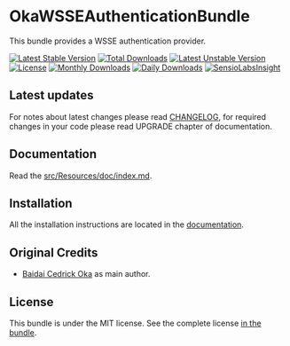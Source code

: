 OkaWSSEAuthenticationBundle
===========================

This bundle provides a WSSE authentication provider.

[![Latest Stable Version](https://poser.pugx.org/coka/wsse-authentication-bundle/v/stable)](https://packagist.org/packages/coka/wsse-authentication-bundle)
[![Total Downloads](https://poser.pugx.org/coka/wsse-authentication-bundle/downloads)](https://packagist.org/packages/coka/wsse-authentication-bundle)
[![Latest Unstable Version](https://poser.pugx.org/coka/wsse-authentication-bundle/v/unstable)](https://packagist.org/packages/coka/wsse-authentication-bundle)
[![License](https://poser.pugx.org/coka/wsse-authentication-bundle/license)](https://packagist.org/packages/coka/wsse-authentication-bundle)
[![Monthly Downloads](https://poser.pugx.org/coka/wsse-authentication-bundle/d/monthly)](https://packagist.org/packages/coka/wsse-authentication-bundle)
[![Daily Downloads](https://poser.pugx.org/coka/wsse-authentication-bundle/d/daily)](https://packagist.org/packages/coka/wsse-authentication-bundle)
[![SensioLabsInsight](https://insight.sensiolabs.com/projects/f59a4801-bab9-4032-96c1-e246e9a4ecda/mini.png)](https://insight.sensiolabs.com/projects/f59a4801-bab9-4032-96c1-e246e9a4ecda)

Latest updates
--------------

For notes about latest changes please read [CHANGELOG](CHANGELOG.md), for required changes in your code please read UPGRADE chapter of documentation.

Documentation
-------------

Read the [src/Resources/doc/index.md](src/Resources/doc/index.md).

Installation
------------

All the installation instructions are located in the [documentation](src/Resources/doc/index.md).

Original Credits
----------------

* [Baidai Cedrick Oka](https://github.com/CedrickOka) as main author.

License
-------

This bundle is under the MIT license. See the complete license [in the bundle](LICENSE).

